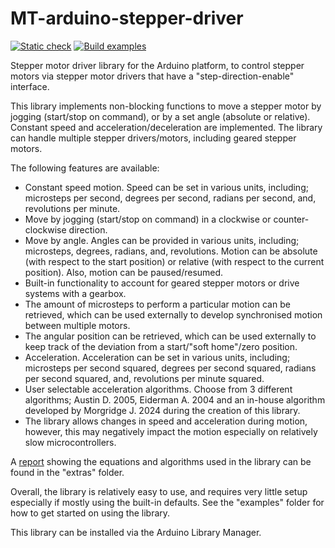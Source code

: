 # MT-arduino-stepper-driver

[![Static check](https://github.com/Morgritech/MT-arduino-stepper-driver/actions/workflows/static-check.yaml/badge.svg)](https://github.com/Morgritech/MT-arduino-stepper-driver/actions/workflows/static-check.yaml) [![Build examples](https://github.com/Morgritech/MT-arduino-stepper-driver/actions/workflows/build-examples.yaml/badge.svg)](https://github.com/Morgritech/MT-arduino-stepper-driver/actions/workflows/build-examples.yaml)

Stepper motor driver library for the Arduino platform, to control stepper motors via stepper motor drivers that have a "step-direction-enable" interface.

This library implements non-blocking functions to move a stepper motor by jogging (start/stop on command), or by a set angle (absolute or relative). Constant speed and acceleration/deceleration are implemented. The library can handle multiple stepper drivers/motors, including geared stepper motors.

The following features are available:

- Constant speed motion. Speed can be set in various units, including; microsteps per second, degrees per second, radians per second, and, revolutions per minute.
- Move by jogging (start/stop on command) in a clockwise or counter-clockwise direction.
- Move by angle. Angles can be provided in various units, including; microsteps, degrees, radians, and, revolutions. Motion can be absolute (with respect to the start position) or relative (with respect to the current position). Also, motion can be paused/resumed.
- Built-in functionality to account for geared stepper motors or drive systems with a gearbox.
- The amount of microsteps to perform a particular motion can be retrieved, which can be used externally to develop synchronised motion between multiple motors.
- The angular position can be retrieved, which can be used externally to keep track of the deviation from a start/"soft home"/zero position.
- Acceleration. Acceleration can be set in various units, including; microsteps per second squared, degrees per second squared, radians per second squared, and, revolutions per minute squared.
- User selectable acceleration algorithms. Choose from 3 different algorithms; Austin D. 2005, Eiderman A. 2004 and an in-house algorithm developed by Morgridge J. 2024 during the creation of this library.
- The library allows changes in speed and acceleration during motion, however, this may negatively impact the motion especially on relatively slow microcontrollers.

A [report](extras/dsdr1001%20Stepper%20Motor%20Control%20Equations%20Issue%2001%2012-09-2024.pdf) showing the equations and algorithms used in the library can be found in the "extras" folder.

Overall, the library is relatively easy to use, and requires very little setup especially if mostly using the built-in defaults. See the "examples" folder for how to get started on using the library.

This library can be installed via the Arduino Library Manager.
